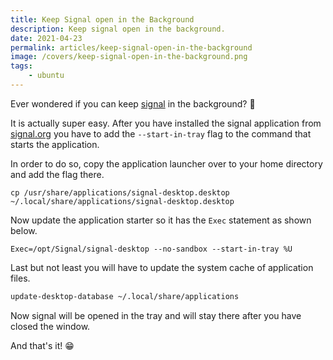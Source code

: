 ```yaml
---
title: Keep Signal open in the Background
description: Keep signal open in the background.
date: 2021-04-23
permalink: articles/keep-signal-open-in-the-background
image: /covers/keep-signal-open-in-the-background.png
tags: 
    - ubuntu
---
```


Ever wondered if you can keep [signal](https://signal.org) in the background? 🤔

<!-- more -->

It is actually super easy. After you have installed the signal application from [signal.org](https://signal.org) you have to add the `--start-in-tray` flag to the command that starts the application. 

In order to do so, copy the application launcher over to your home directory and add the flag there.

```
cp /usr/share/applications/signal-desktop.desktop ~/.local/share/applications/signal-desktop.desktop
```

Now update the application starter so it has the `Exec` statement as shown below.

```
Exec=/opt/Signal/signal-desktop --no-sandbox --start-in-tray %U
```

Last but not least you will have to update the system cache of application files.

```bash
update-desktop-database ~/.local/share/applications
```

Now signal will be opened in the tray and will stay there after you have closed the window.

And that's it! 😁